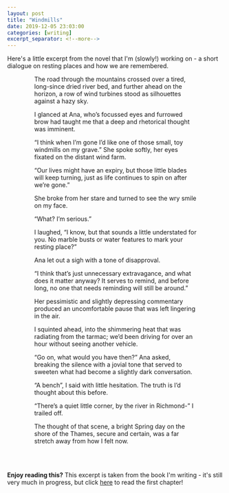 ```yaml
---
layout: post
title: "Windmills"
date: 2019-12-05 23:03:00
categories: [writing]
excerpt_separator: <!--more-->
---
```


Here's a little excerpt from the novel that I'm (slowly!) working on - a short dialogue on resting places and how we are remembered.

<div class="message" style="width: 75%; margin: auto;">

<p class="book-paragraph" style="text-indent: 0px!important">
The road through the mountains crossed over a tired, long-since dried river bed, and further ahead on the horizon, a row of wind turbines stood as silhouettes against a hazy sky.
</p>

<p class="book-paragraph">
I glanced at Ana, who’s focussed eyes and furrowed brow had taught me that a deep and rhetorical thought was imminent.
</p>

<p class="book-paragraph">
​​“I think when I’m gone I’d like one of those small, toy windmills on my grave.” She spoke softly, her eyes fixated on the distant wind farm.
</p>

<p class="book-paragraph">
“Our lives might have an expiry, but those little blades will keep turning, just as life continues to spin on after we’re gone.”
</p>

<!--more-->

<p class="book-paragraph">
​​She broke from her stare and turned to see the wry smile on my face.
</p>

<p class="book-paragraph">
​​“What? I’m serious.”
</p>

<p class="book-paragraph">
I laughed, ​​“I know, but that sounds a little understated for you. No marble busts or water features to mark your resting place?”
</p>

<p class="book-paragraph">
​​Ana let out a sigh with a tone of disapproval.
</p>

<p class="book-paragraph">
“I think that’s just unnecessary extravagance, and what does it matter anyway? It serves to remind, and before long, no one that needs reminding will still be around.”
</p>

<p class="book-paragraph">
​​Her pessimistic and slightly depressing commentary produced an uncomfortable pause that was left lingering in the air.
</p>

<p class="book-paragraph">
I squinted ahead, into the shimmering heat that was radiating from the tarmac; we’d been driving for over an hour without seeing another vehicle.
</p>

<p class="book-paragraph">
“Go on, what would you have then?” Ana asked, breaking the silence with a jovial tone that served to sweeten what had become a slightly dark conversation.
</p>

<p class="book-paragraph">
“A bench”, I said with little hesitation. The truth is I’d thought about this before.  
</p>

<p class="book-paragraph">
“There’s a quiet little corner, by the river in Richmond-” I trailed off.
</p>

<p class="book-paragraph">
The thought of that scene, a bright Spring day on the shore of the Thames, secure and certain, was a far stretch away from how I felt now.
</p>

</div>
<br>
<br>

<p class="lead page-news"><b>Enjoy reading this?</b> This excerpt is taken from the book I'm writing - it's still very much in progress, but click <a href="{{ site.url }}/page/chapter1">here</a> to read the first chapter!</p>
